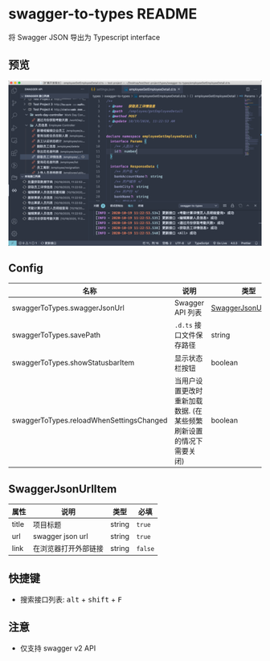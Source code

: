 # swagger-to-types README

将 Swagger JSON 导出为 Typescript interface

## 预览
![img](./assets/images/preview.png)

## Config

| 名称                                     | 说明                                                               | 类型                                         | 默认                     |
| ---------------------------------------- | ------------------------------------------------------------------ | -------------------------------------------- | ------------------------ |
| swaggerToTypes.swaggerJsonUrl            | Swagger API 列表                                                   | [SwaggerJsonUrlItem](##SwaggerJsonUrlItem)[] | []                       |
| swaggerToTypes.savePath                  | `.d.ts` 接口文件保存路径                                           | string                                       | 'types/swagger-to-types' |
| swaggerToTypes.showStatusbarItem         | 显示状态栏按钮                                                     | boolean                                      | `true`                   |
| swaggerToTypes.reloadWhenSettingsChanged | 当用户设置更改时重新加载数据. (在某些频繁刷新设置的情况下需要关闭) | boolean                                      | `true`                   |

## SwaggerJsonUrlItem

| 属性  | 说明                 | 类型   | 必填    |
| ----- | -------------------- | ------ | ------- |
| title | 项目标题             | string | `true`  |
| url   | swagger json url     | string | `true`  |
| link  | 在浏览器打开外部链接 | string | `false` |

## 快捷键
- 搜索接口列表: <kbd>alt</kbd> + <kbd>shift</kbd> + <kbd>F</kbd>

## 注意

- 仅支持 swagger v2 API